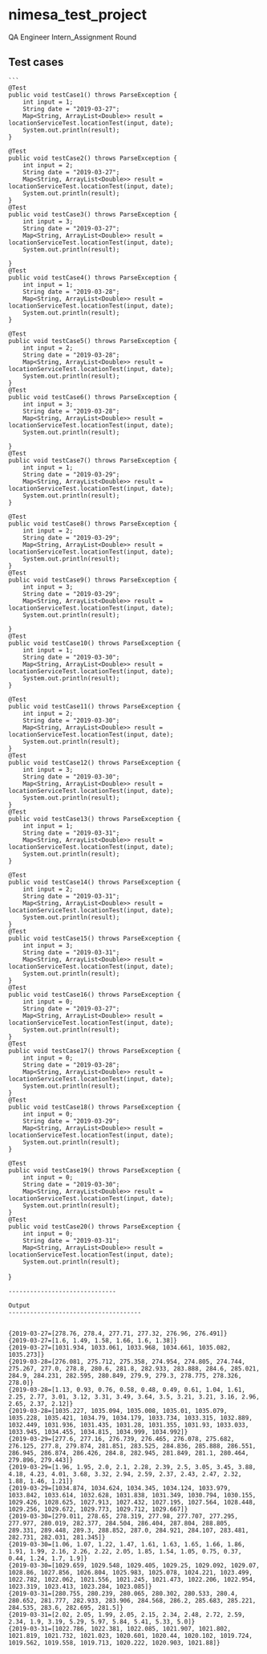 # nimesa_test_project

QA Engineer Intern_Assignment Round


Test cases
---------------
	```
	@Test
	public void testCase1() throws ParseException {
		int input = 1;
		String date = "2019-03-27";
		Map<String, ArrayList<Double>> result = locationServiceTest.locationTest(input, date);
		System.out.println(result);
	}
	
	@Test
	public void testCase2() throws ParseException {
		int input = 2;
		String date = "2019-03-27";
		Map<String, ArrayList<Double>> result = locationServiceTest.locationTest(input, date);
		System.out.println(result);
	}
	@Test
	public void testCase3() throws ParseException {
		int input = 3;
		String date = "2019-03-27";
		Map<String, ArrayList<Double>> result = locationServiceTest.locationTest(input, date);
		System.out.println(result);

	}
	@Test
	public void testCase4() throws ParseException {
		int input = 1;
		String date = "2019-03-28";
		Map<String, ArrayList<Double>> result = locationServiceTest.locationTest(input, date);
		System.out.println(result);
	}
	
	@Test
	public void testCase5() throws ParseException {
		int input = 2;
		String date = "2019-03-28";
		Map<String, ArrayList<Double>> result = locationServiceTest.locationTest(input, date);
		System.out.println(result);
	}
	@Test
	public void testCase6() throws ParseException {
		int input = 3;
		String date = "2019-03-28";
		Map<String, ArrayList<Double>> result = locationServiceTest.locationTest(input, date);
		System.out.println(result);

	}
	@Test
	public void testCase7() throws ParseException {
		int input = 1;
		String date = "2019-03-29";
		Map<String, ArrayList<Double>> result = locationServiceTest.locationTest(input, date);
		System.out.println(result);
	}
	
	@Test
	public void testCase8() throws ParseException {
		int input = 2;
		String date = "2019-03-29";
		Map<String, ArrayList<Double>> result = locationServiceTest.locationTest(input, date);
		System.out.println(result);
	}
	@Test
	public void testCase9() throws ParseException {
		int input = 3;
		String date = "2019-03-29";
		Map<String, ArrayList<Double>> result = locationServiceTest.locationTest(input, date);
		System.out.println(result);

	}
	@Test
	public void testCase10() throws ParseException {
		int input = 1;
		String date = "2019-03-30";
		Map<String, ArrayList<Double>> result = locationServiceTest.locationTest(input, date);
		System.out.println(result);
	}
	
	@Test
	public void testCase11() throws ParseException {
		int input = 2;
		String date = "2019-03-30";
		Map<String, ArrayList<Double>> result = locationServiceTest.locationTest(input, date);
		System.out.println(result);
	}
	@Test
	public void testCase12() throws ParseException {
		int input = 3;
		String date = "2019-03-30";
		Map<String, ArrayList<Double>> result = locationServiceTest.locationTest(input, date);
		System.out.println(result);
	}
	@Test
	public void testCase13() throws ParseException {
		int input = 1;
		String date = "2019-03-31";
		Map<String, ArrayList<Double>> result = locationServiceTest.locationTest(input, date);
		System.out.println(result);
	}
	
	@Test
	public void testCase14() throws ParseException {
		int input = 2;
		String date = "2019-03-31";
		Map<String, ArrayList<Double>> result = locationServiceTest.locationTest(input, date);
		System.out.println(result);
	}
	@Test
	public void testCase15() throws ParseException {
		int input = 3;
		String date = "2019-03-31";
		Map<String, ArrayList<Double>> result = locationServiceTest.locationTest(input, date);
		System.out.println(result);
	}
	@Test
	public void testCase16() throws ParseException {
		int input = 0;
		String date = "2019-03-27";
		Map<String, ArrayList<Double>> result = locationServiceTest.locationTest(input, date);
		System.out.println(result);
	}
	@Test
	public void testCase17() throws ParseException {
		int input = 0;
		String date = "2019-03-28";
		Map<String, ArrayList<Double>> result = locationServiceTest.locationTest(input, date);
		System.out.println(result);
	}
	@Test
	public void testCase18() throws ParseException {
		int input = 0;
		String date = "2019-03-29";
		Map<String, ArrayList<Double>> result = locationServiceTest.locationTest(input, date);
		System.out.println(result);
	}
	
	@Test
	public void testCase19() throws ParseException {
		int input = 0;
		String date = "2019-03-30";
		Map<String, ArrayList<Double>> result = locationServiceTest.locationTest(input, date);
		System.out.println(result);
	}
	@Test
	public void testCase20() throws ParseException {
		int input = 0;
		String date = "2019-03-31";
		Map<String, ArrayList<Double>> result = locationServiceTest.locationTest(input, date);
		System.out.println(result);
}
```
------------------------------

Output
-------------------------------------


{2019-03-27=[278.76, 278.4, 277.71, 277.32, 276.96, 276.491]}
{2019-03-27=[1.6, 1.49, 1.58, 1.66, 1.6, 1.38]}
{2019-03-27=[1031.934, 1033.061, 1033.968, 1034.661, 1035.082, 1035.273]}
{2019-03-28=[276.081, 275.712, 275.358, 274.954, 274.805, 274.744, 275.267, 277.0, 278.8, 280.6, 281.8, 282.933, 283.888, 284.6, 285.021, 284.9, 284.231, 282.595, 280.849, 279.9, 279.3, 278.775, 278.326, 278.0]}
{2019-03-28=[1.13, 0.93, 0.76, 0.58, 0.48, 0.49, 0.61, 1.04, 1.61, 2.25, 2.77, 3.01, 3.12, 3.31, 3.49, 3.64, 3.5, 3.21, 3.21, 3.16, 2.96, 2.65, 2.37, 2.12]}
{2019-03-28=[1035.227, 1035.094, 1035.008, 1035.01, 1035.079, 1035.228, 1035.421, 1034.79, 1034.179, 1033.734, 1033.315, 1032.889, 1032.449, 1031.936, 1031.435, 1031.28, 1031.355, 1031.93, 1033.033, 1033.945, 1034.455, 1034.815, 1034.999, 1034.992]}
{2019-03-29=[277.6, 277.16, 276.739, 276.465, 276.078, 275.682, 276.125, 277.8, 279.874, 281.851, 283.525, 284.836, 285.888, 286.551, 286.945, 286.874, 286.426, 284.8, 282.945, 281.849, 281.1, 280.464, 279.896, 279.443]}
{2019-03-29=[1.96, 1.95, 2.0, 2.1, 2.28, 2.39, 2.5, 3.05, 3.45, 3.88, 4.18, 4.23, 4.01, 3.68, 3.32, 2.94, 2.59, 2.37, 2.43, 2.47, 2.32, 1.88, 1.46, 1.21]}
{2019-03-29=[1034.874, 1034.624, 1034.345, 1034.124, 1033.979, 1033.842, 1033.614, 1032.628, 1031.838, 1031.349, 1030.794, 1030.155, 1029.426, 1028.625, 1027.913, 1027.432, 1027.195, 1027.564, 1028.448, 1029.256, 1029.672, 1029.773, 1029.712, 1029.667]}
{2019-03-30=[279.011, 278.65, 278.319, 277.98, 277.707, 277.295, 277.977, 280.019, 282.377, 284.504, 286.404, 287.804, 288.805, 289.331, 289.448, 289.3, 288.852, 287.0, 284.921, 284.107, 283.481, 282.731, 282.031, 281.345]}
{2019-03-30=[1.06, 1.07, 1.22, 1.47, 1.61, 1.63, 1.65, 1.66, 1.86, 1.91, 1.99, 2.16, 2.26, 2.22, 2.05, 1.85, 1.54, 1.05, 0.75, 0.37, 0.44, 1.24, 1.7, 1.9]}
{2019-03-30=[1029.659, 1029.548, 1029.405, 1029.25, 1029.092, 1029.07, 1028.86, 1027.856, 1026.804, 1025.983, 1025.078, 1024.221, 1023.499, 1022.782, 1022.062, 1021.556, 1021.245, 1021.473, 1022.206, 1022.954, 1023.319, 1023.413, 1023.284, 1023.085]}
{2019-03-31=[280.755, 280.239, 280.065, 280.302, 280.533, 280.4, 280.652, 281.777, 282.933, 283.906, 284.568, 286.2, 285.683, 285.221, 284.535, 283.6, 282.695, 281.5]}
{2019-03-31=[2.02, 2.05, 1.99, 2.05, 2.15, 2.34, 2.48, 2.72, 2.59, 2.34, 1.9, 3.19, 5.29, 5.97, 5.84, 5.41, 5.33, 5.0]}
{2019-03-31=[1022.786, 1022.381, 1022.085, 1021.907, 1021.802, 1021.819, 1021.732, 1021.023, 1020.601, 1020.44, 1020.102, 1019.724, 1019.562, 1019.558, 1019.713, 1020.222, 1020.903, 1021.88]}

